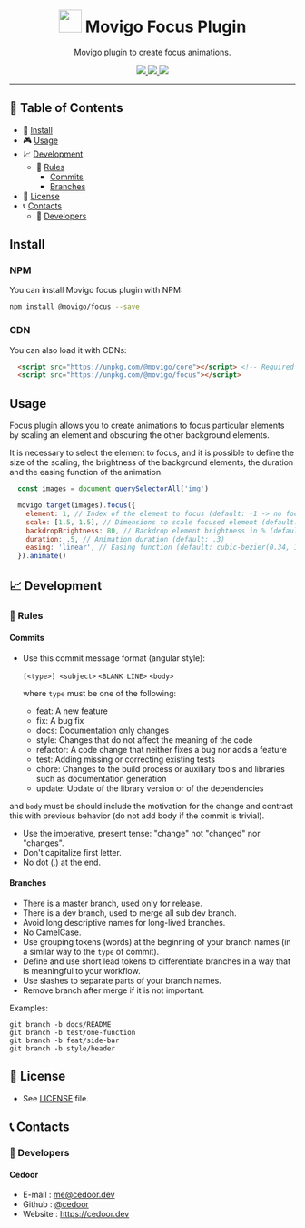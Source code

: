 <p align="center">
    <h1 align="center">
        <img width="40" src="https://raw.githubusercontent.com/movigo/core/master/resources/icon.png">
        Movigo Focus Plugin
    </h1>
    <p align="center">Movigo plugin to create focus animations.</p>
</p>
    
<p align="center">
    <a href="https://github.com/movigo/focus/blob/master/LICENSE" target="_blank">
        <img src="https://img.shields.io/github/license/movigo/focus.svg?style=flat-square">
    </a>
    <a href="https://david-dm.org/movigo/focus" target="_blank">
        <img src="https://img.shields.io/david/movigo/focus.svg?style=flat-square">
    </a>
    <a href="https://david-dm.org/movigo/focus?type=dev" target="_blank">
        <img src="https://img.shields.io/david/dev/movigo/focus.svg?style=flat-square">
    </a>
</p>

________________________________

## :paperclip: Table of Contents
- :hammer: [Install](#hammer-install)
- :video_game: [Usage](#video_game-usage)
- :chart_with_upwards_trend: [Development](#chart_with_upwards_trend-development)
  - :scroll: [Rules](#scroll-rules)
    - [Commits](#commits)
    - [Branches](#branches)
- :page_facing_up: [License](#page_facing_up-license)
- :telephone_receiver: [Contacts](#telephone_receiver-contacts)
  - :boy: [Developers](#boy-developers)

## Install

### NPM

You can install Movigo focus plugin with NPM:

```bash
npm install @movigo/focus --save
```
    
### CDN

You can also load it with CDNs:
    
```html
  <script src="https://unpkg.com/@movigo/core"></script> <!-- Required dependency -->
  <script src="https://unpkg.com/@movigo/focus"></script>
```

## Usage

Focus plugin allows you to create animations to focus
particular elements by scaling an element and obscuring the
other background elements.

It is necessary to select the element to focus, and it is possible to
define the size of the scaling, the brightness of the background elements, the
duration and the easing function of the animation.

```js
  const images = document.querySelectorAll('img')

  movigo.target(images).focus({
    element: 1, // Index of the element to focus (default: -1 -> no focused elements)
    scale: [1.5, 1.5], // Dimensions to scale focused element (default: [2, 2]) 
    backdropBrightness: 80, // Backdrop element brightness in % (default: 60)
    duration: .5, // Animation duration (default: .3)
    easing: 'linear', // Easing function (default: cubic-bezier(0.34, 1.56, 0.64, 1))
  }).animate()
``` 

## :chart_with_upwards_trend: Development

### :scroll: Rules

#### Commits

* Use this commit message format (angular style):  

    `[<type>] <subject>`
    `<BLANK LINE>`
    `<body>`

    where `type` must be one of the following:

    - feat: A new feature
    - fix: A bug fix
    - docs: Documentation only changes
    - style: Changes that do not affect the meaning of the code
    - refactor: A code change that neither fixes a bug nor adds a feature
    - test: Adding missing or correcting existing tests
    - chore: Changes to the build process or auxiliary tools and libraries such as documentation generation
    - update: Update of the library version or of the dependencies

and `body` must be should include the motivation for the change and contrast this with previous behavior (do not add body if the commit is trivial). 

* Use the imperative, present tense: "change" not "changed" nor "changes".
* Don't capitalize first letter.
* No dot (.) at the end.

#### Branches

* There is a master branch, used only for release.
* There is a dev branch, used to merge all sub dev branch.
* Avoid long descriptive names for long-lived branches.
* No CamelCase.
* Use grouping tokens (words) at the beginning of your branch names (in a similar way to the `type` of commit).
* Define and use short lead tokens to differentiate branches in a way that is meaningful to your workflow.
* Use slashes to separate parts of your branch names.
* Remove branch after merge if it is not important.

Examples:
    
    git branch -b docs/README
    git branch -b test/one-function
    git branch -b feat/side-bar
    git branch -b style/header

## :page_facing_up: License
* See [LICENSE](https://github.com/movigo/focus/blob/master/LICENSE) file.

## :telephone_receiver: Contacts
### :boy: Developers

#### Cedoor
* E-mail : me@cedoor.dev
* Github : [@cedoor](https://github.com/cedoor)
* Website : https://cedoor.dev
